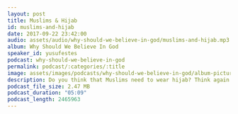 ```yaml
---
layout: post
title: Muslims & Hijab
id: muslims-and-hijab
date: 2017-09-22 23:42:00
audio: assets/audio/why-should-we-believe-in-god/muslims-and-hijab.mp3
album: Why Should We Believe In God
speaker_id: yusufestes
podcast: why-should-we-believe-in-god
permalink: podcast/:categories/:title
image: assets/images/podcasts/why-should-we-believe-in-god/album-picture-small.jpg
description: Do you think that Muslims need to wear hijab? Think again.
podcast_file_size: 2.47 MB
podcast_duration: "05:09"
podcast_length: 2465963
---
```

